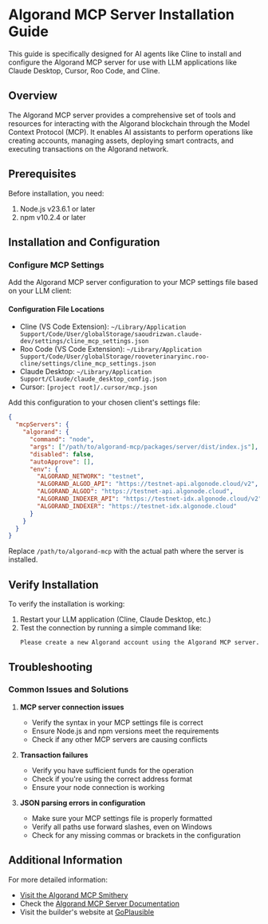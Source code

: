 # Algorand MCP Server Installation Guide

This guide is specifically designed for AI agents like Cline to install and configure the Algorand MCP server for use with LLM applications like Claude Desktop, Cursor, Roo Code, and Cline.

## Overview

The Algorand MCP server provides a comprehensive set of tools and resources for interacting with the Algorand blockchain through the Model Context Protocol (MCP). It enables AI assistants to perform operations like creating accounts, managing assets, deploying smart contracts, and executing transactions on the Algorand network.

## Prerequisites

Before installation, you need:

1. Node.js v23.6.1 or later
2. npm v10.2.4 or later

## Installation and Configuration

### Configure MCP Settings

Add the Algorand MCP server configuration to your MCP settings file based on your LLM client:

#### Configuration File Locations

- Cline (VS Code Extension): `~/Library/Application Support/Code/User/globalStorage/saoudrizwan.claude-dev/settings/cline_mcp_settings.json`
- Roo Code (VS Code Extension): `~/Library/Application Support/Code/User/globalStorage/rooveterinaryinc.roo-cline/settings/cline_mcp_settings.json`
- Claude Desktop: `~/Library/Application Support/Claude/claude_desktop_config.json`
- Cursor: `[project root]/.cursor/mcp.json`

Add this configuration to your chosen client's settings file:

```json
{
  "mcpServers": {
    "algorand": {
      "command": "node",
      "args": ["/path/to/algorand-mcp/packages/server/dist/index.js"],
      "disabled": false,
      "autoApprove": [],
      "env": {
        "ALGORAND_NETWORK": "testnet",
        "ALGORAND_ALGOD_API": "https://testnet-api.algonode.cloud/v2",
        "ALGORAND_ALGOD": "https://testnet-api.algonode.cloud",
        "ALGORAND_INDEXER_API": "https://testnet-idx.algonode.cloud/v2",
        "ALGORAND_INDEXER": "https://testnet-idx.algonode.cloud"
      }
    }
  }
}
```

Replace `/path/to/algorand-mcp` with the actual path where the server is installed.

## Verify Installation

To verify the installation is working:

1. Restart your LLM application (Cline, Claude Desktop, etc.)
2. Test the connection by running a simple command like:
   ```
   Please create a new Algorand account using the Algorand MCP server.
   ```

## Troubleshooting

### Common Issues and Solutions

1. **MCP server connection issues**
   - Verify the syntax in your MCP settings file is correct
   - Ensure Node.js and npm versions meet the requirements
   - Check if any other MCP servers are causing conflicts

2. **Transaction failures**
   - Verify you have sufficient funds for the operation
   - Check if you're using the correct address format
   - Ensure your node connection is working

3. **JSON parsing errors in configuration**
   - Make sure your MCP settings file is properly formatted
   - Verify all paths use forward slashes, even on Windows
   - Check for any missing commas or brackets in the configuration

## Additional Information

For more detailed information:
- [Visit the Algorand MCP Smithery](https://smithery.ai/server/@GoPlausible/algorand-mcp)
- Check the [Algorand MCP Server Documentation](https://github.com/GoPlausible/algorand-mcp)
- Visit the builder's website at [GoPlausible](https://goplausible.com/)
